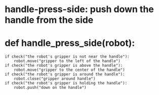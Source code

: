 # handle-press-side: push down the handle from the side
# def handle_press_side(robot):
    if check("the robot's gripper is not near the handle"):
        robot.move("gripper to the left of the handle")
    if check("the robot's gripper is above the handle"):
        robot.move("gripper to the center of the handle")
    if check("the robot's gripper is around the handle"):
        robot.close("gripper around handle")
    if check("the robot's gripper is holding the handle"):
        robot.push("down on the handle")